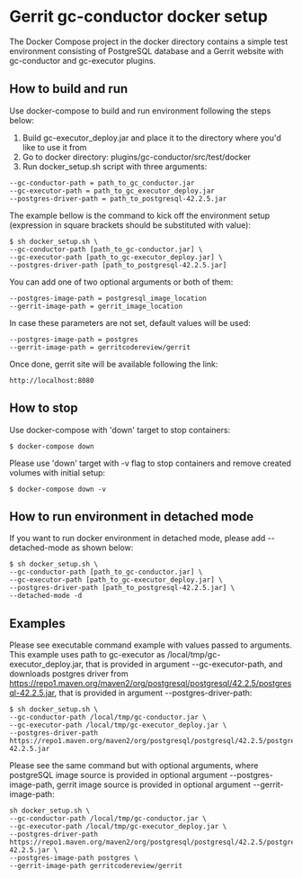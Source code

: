 # Gerrit gc-conductor docker setup

The Docker Compose project in the docker directory contains a simple
test environment consisting of PostgreSQL database and a Gerrit website
with gc-conductor and gc-executor plugins.

## How to build and run

Use docker-compose to build and run environment following the steps below:

1. Build gc-executor_deploy.jar and place it to the directory where you'd like to use it from
2. Go to docker directory: plugins/gc-conductor/src/test/docker
3. Run docker_setup.sh script with three arguments:

```
--gc-conductor-path = path_to_gc_conductor.jar
--gc-executor-path = path_to_gc_executor_deploy.jar
--postgres-driver-path = path_to_postgresql-42.2.5.jar
```

The example bellow is the command to kick off the environment setup
(expression in square brackets should be substituted with value):

```
$ sh docker_setup.sh \
--gc-conductor-path [path_to_gc-conductor.jar] \
--gc-executor-path [path_to_gc-executor_deploy.jar] \
--postgres-driver-path [path_to_postgresql-42.2.5.jar]
```

You can add one of two optional arguments or both of them:

```
--postgres-image-path = postgresql_image_location
--gerrit-image-path = gerrit_image_location
```

In case these parameters are not set, default values will be used:

```
--postgres-image-path = postgres
--gerrit-image-path = gerritcodereview/gerrit
```

Once done, gerrit site will be available following the link:

```
http://localhost:8080
```

## How to stop

Use docker-compose with 'down' target to stop containers:

```
$ docker-compose down
```

Please use 'down' target with -v flag to stop containers
and remove created volumes with initial setup:

```
$ docker-compose down -v
```

## How to run environment in detached mode

If you want to run docker environment in detached mode, please add --detached-mode as shown below:

```
$ sh docker_setup.sh \
--gc-conductor-path [path_to_gc-conductor.jar] \
--gc-executor-path [path_to_gc-executor_deploy.jar] \
--postgres-driver-path [path_to_postgresql-42.2.5.jar] \
--detached-mode -d
```

## Examples

Please see executable command example with values passed to arguments.
This example uses path to gc-executor as /local/tmp/gc-executor_deploy.jar,
that is provided in argument --gc-executor-path,
and downloads postgres driver from https://repo1.maven.org/maven2/org/postgresql/postgresql/42.2.5/postgresql-42.2.5.jar,
that is provided in argument --postgres-driver-path:

```
$ sh docker_setup.sh \
--gc-conductor-path /local/tmp/gc-conductor.jar \
--gc-executor-path /local/tmp/gc-executor_deploy.jar \
--postgres-driver-path https://repo1.maven.org/maven2/org/postgresql/postgresql/42.2.5/postgresql-42.2.5.jar
```

Please see the same command but with optional arguments, where
postgreSQL image source is provided in optional argument --postgres-image-path,
gerrit image source is provided in optional argument --gerrit-image-path:

```
sh docker_setup.sh \
--gc-conductor-path /local/tmp/gc-conductor.jar \
--gc-executor-path /local/tmp/gc-executor_deploy.jar \
--postgres-driver-path https://repo1.maven.org/maven2/org/postgresql/postgresql/42.2.5/postgresql-42.2.5.jar \
--postgres-image-path postgres \
--gerrit-image-path gerritcodereview/gerrit
```
